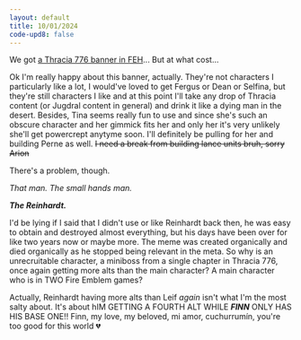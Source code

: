 ```yaml
---
layout: default
title: 10/01/2024
code-upd8: false
---
```

We got [a Thracia 776 banner in FEH](https://youtu.be/Y_YYS8s8LxM?si=pBy-CpFSPNPFaKy9)... But at what cost...

Ok I'm really happy about this banner, actually. They're not characters I particularly like a lot, I would've loved to get Fergus or Dean or Selfina, but they're still characters I like and at this point I'll take any drop of Thracia content (or Jugdral content in general) and drink it like a dying man in the desert. Besides, Tina seems really fun to use and since she's such an obscure character and her gimmick fits her and only her it's very unlikely she'll get powercrept anytyme soon. I'll definitely be pulling for her and building Perne as well. ~~I need a break from building lance units bruh, sorry Arion~~

There's a problem, though.

*That man. The small hands man.*

***The Reinhardt.***

I'd be lying if I said that I didn't use or like Reinhardt back then, he was easy to obtain and destroyed almost everything, but his days have been over for like two years now or maybe more. The meme was created organically and died organically as he stopped being relevant in the meta. So why is an unrecruitable character, a miniboss from a single chapter in Thracia 776, once again getting more alts than the main character? A main character who is in TWO Fire Emblem games?

Actually, Reinhardt having more alts than Leif *again* isn't what I'm the most salty about. It's about hIM GETTING A FOURTH ALT WHILE ***FINN*** ONLY HAS HIS BASE ONE!! Finn, my love, my beloved, mi amor, cuchurrumín, you're too good for this world 💔
